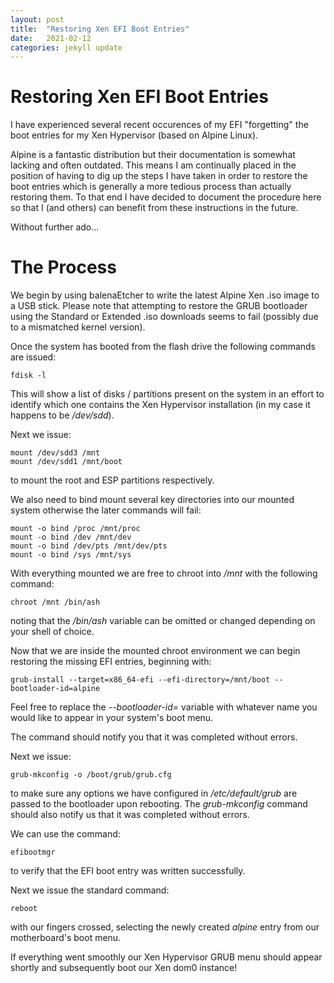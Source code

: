 ```yaml
---
layout: post
title:  "Restoring Xen EFI Boot Entries"
date:   2021-02-12
categories: jekyll update
---
```


# Restoring Xen EFI Boot Entries

I have experienced several recent occurences of my EFI "forgetting" the boot entries for my Xen Hypervisor (based on Alpine Linux).

Alpine is a fantastic distribution but their documentation is somewhat lacking and often outdated. This means I am continually placed in the position of having to dig up the steps I have taken in order to restore the boot entries which is generally a more tedious process than actually restoring them. To that end I have decided to document the procedure here so that I (and others) can benefit from these instructions in the future. 

Without further ado...

# The Process

We begin by using balenaEtcher to write the latest Alpine Xen .iso image to a USB stick. Please note that attempting to restore the GRUB bootloader using the Standard or Extended .iso downloads seems to fail (possibly due to a mismatched kernel version).

Once the system has booted from the flash drive the following commands are issued:

~~~~
fdisk -l
~~~~

This will show a list of disks / partitions present on the system in an effort to identify which one contains the Xen Hypervisor installation (in my case it happens to be */dev/sdd*).

Next we issue:
~~~~
mount /dev/sdd3 /mnt
mount /dev/sdd1 /mnt/boot
~~~~
to mount the root and ESP partitions respectively.

We also need to bind mount several key directories into our mounted system otherwise the later commands will fail: 

~~~~
mount -o bind /proc /mnt/proc
mount -o bind /dev /mnt/dev
mount -o bind /dev/pts /mnt/dev/pts
mount -o bind /sys /mnt/sys
~~~~


With everything mounted we are free to chroot into */mnt* with the following command:

~~~~
chroot /mnt /bin/ash 
~~~~

noting that the */bin/ash* variable can be omitted or changed depending on your shell of choice.

Now that we are inside the mounted chroot environment we can begin restoring the missing EFI entries, beginning with:

~~~~
grub-install --target=x86_64-efi --efi-directory=/mnt/boot --bootloader-id=alpine
~~~~

Feel free to replace the *--bootloader-id=* variable with whatever name you would like to appear in your system's boot menu.

The command should notify you that it was completed without errors.

Next we issue:

~~~~
grub-mkconfig -o /boot/grub/grub.cfg
~~~~

to make sure any options we have configured in */etc/default/grub* are passed to the bootloader upon rebooting. The *grub-mkconfig* command should also notify us that it was completed without errors.

We can use the command:

~~~~
efibootmgr
~~~~

to verify that the EFI boot entry was written successfully.

Next we issue the standard command:

~~~~
reboot
~~~~

with our fingers crossed, selecting the newly created *alpine* entry from our motherboard's boot menu. 

If everything went smoothly our Xen Hypervisor GRUB menu should appear shortly and subsequently boot our Xen dom0 instance!


